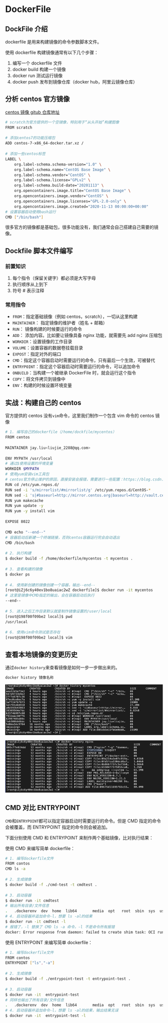 # DockerFile

## DockFile 介绍

dockerfile 是用来构建镜像的命令参数脚本文件。

使用 dockerfile 构建镜像通常有以下几个步骤：

1. 编写一个 dockerfile 文件
2. docker build 构建一个镜像
3. docker run 测试运行镜像
4. docker push 发布到镜像仓库（docker hub，阿里云镜像仓库）

## 分析 centos 官方镜像

[centos 镜像 gitub 仓库地址](https://github.com/CentOS/sig-cloud-instance-images/blob/b2d195220e1c5b181427c3172829c23ab9cd27eb/docker/Dockerfile)

```bash
# scratch为官方提供的一个空镜像，特别用于“从头开始”构建图像
FROM scratch

# 添加centos7的功能压缩包
ADD centos-7-x86_64-docker.tar.xz /

# 添加一些centos标签
LABEL \
    org.label-schema.schema-version="1.0" \
    org.label-schema.name="CentOS Base Image" \
    org.label-schema.vendor="CentOS" \
    org.label-schema.license="GPLv2" \
    org.label-schema.build-date="20201113" \
    org.opencontainers.image.title="CentOS Base Image" \
    org.opencontainers.image.vendor="CentOS" \
    org.opencontainers.image.licenses="GPL-2.0-only" \
    org.opencontainers.image.created="2020-11-13 00:00:00+00:00"
# 设置容器启动使用bash运行
CMD ["/bin/bash"]
```

很多官方的镜像都是基础包，很多功能没有，我们通常会自己搭建自己需要的镜像。

## Dockfile 脚本文件编写

### 前置知识

1. 每个指令（保留关键字）都必须是大写字母
2. 执行顺序从上到下
3. 符号 # 表示注释

### 常用指令

- `FROM`：指定基础镜像（例如 centos，scratch），一切从这里构建
- `MAINTAINER`： 指定镜像的维护者（姓名 + 邮箱）
- `RUN`： 镜像构建的时候要运行的命令
- `ADD`： 添加内容。比如要让镜像具备 nginx 功能，就需要先 add nginx 压缩包
- `WORKDIR`：设置镜像的工作目录
- `VOLUME`：设置容器的数据卷挂载目录
- `EXPOST`：指定对外的端口
- `CMD`：指定这个容器启动时需要运行的命令，只有最后一个生效，可被替代
- `ENTRYPOINT`：指定这个容器启动时需要运行的命令，可以追加命令
- `ONBUILD`：当构建一个被继承 DockerFile 时，就会运行这个指令
- `COPY`：将文件拷贝到镜像中
- `ENV`：构建的时候设置环境变量

## 实战：构建自己的 centos

官方提供的 centos 没有`vim`命令，这里我们制作一个包含 vim 命令的 centos 镜像

```bash
# 1. 编写自己的dockerfile（/home/dockfile/mycentos）
FROM centos

MAINTAINER jay.liu<liujie_2288@qq.com>

ENV MYPATH /usr/local
# 通过$使用设置的环境变量
WORKDIR $MYPATH
# 使用yum安装vim工具包
# centos官方停止维护的原因，直接安装会报错，需要进行一些配置：https://blog.csdn.net/weixin_43252521/article/details/124409151
RUN cd /etc/yum.repos.d/
RUN sed -i 's/mirrorlist/#mirrorlist/g' /etc/yum.repos.d/CentOS-*
RUN sed -i 's|#baseurl=http://mirror.centos.org|baseurl=http://vault.centos.org|g' /etc/yum.repos.d/CentOS-*
RUN yum makecache
RUN yum update -y
RUN yum -y install vim

EXPOSE 8022

CMD echo "--end--"
# 容器启动后新建一个终端链接，否则centos容器运行完会自动退出
CMD /bin/bash

# 2. 执行构建
$ docker build -f /home/dockerfile/mycentos -t mycentos .

# 3. 查看构建的镜像
$ docker ps

# 4. 使用新创建的镜像创建一个容器，输出--end--
[root@iZj6c6y40ev1bo8uaiac2wZ dockerfile]$ docker run -it mycentos
# 这里是镜像中CMD指定的输出，会在容器启动后执行
--end--

# 5. 进入之后工作目录默认就是制作镜像设置的/user/local
[root@198f00f09be2 local]$ pwd
/usr/local

# 6. 使用vim命令测试是否存在
[root@198f00f09be2 local]$ vim
```

## 查看本地镜像的变更历史

通过`docker history`来查看镜像是如何一步一步做出来的。

```bash
docker history 镜像名称
```

![](./images/docker-history-image.png)

![](./images/docker-history-image-nginx.png)

## CMD 对比 ENTRYPOINT

`CMD`和`ENTRYPOINT`都可以指定容器启动时需要运行的命令。但是
CMD 指定的命令会被覆盖，而 ENTRYPOINT 指定的命令则会被追加。

下面分别使用 CMD 和 ENTRYPOINT 来制作两个基础镜像，比对执行结果：

使用 CMD 来编写简单 dockerfile：

```bash
# 1. 编写dockerfile文件
FROM contos
CMD ls -a

# 2. 生成镜像
$ docker build -f ./cmd-test -t cmdtest .

# 3. 启动容器
$ docker run -it cmdtest
# 输出所有目录/文件信息
.   .dockerenv  dev  home  lib64       media  opt   root  sbin  sys  usr
# 4. 启动容器并追加命令-l，想要 ls -al的结果
$ docker run -it cmdtest -l
# 报错了，-l 替换了 CMD ls -a 命令，-l 不是命令所有报错
docker: Error response from daemon: failed to create shim task: OCI runtime create failed: runc create failed: unable to start container process: exec: "-l": executable file not found in $PATH: unknown.
```

使用 ENTRYPOINT 来编写简单 dockerfile：

```bash
# 1. 编写dockerfile文件
FROM contos
ENTRYPOINT ["ls","-a"]

# 2. 生成镜像
$ docker build -f ./entrypoint-test -t entrypoint-test .

# 3. 启动容器
$ docker run -it  entrypoint-test
# 同样也输出了所有目录/文件信息
.   .dockerenv  dev  home  lib64       media  opt   root  sbin  sys  usr
# 4. 启动容器并追加命令-l，想要 ls -al的结果，输出结果无误
$ docker run -it  entrypoint-test -l
```
